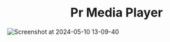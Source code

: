 # <div align="center"> Pr Media Player </div>

![Screenshot at 2024-05-10 13-09-40](https://github.com/Phillip-Rek/pr-media-player/assets/66903878/190127de-f77d-45fc-a4c1-b46286da16dd)

